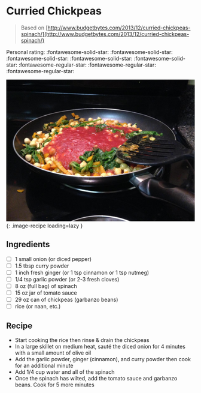 <!-- Needs Manual Review -->

<!-- Do not modify sections with "AUTO-*". They are updated by make.py -->

# Curried Chickpeas

> Based on [http://www.budgetbytes.com/2013/12/curried-chickpeas-spinach/](http://www.budgetbytes.com/2013/12/curried-chickpeas-spinach/)

<!-- rating=2; (User can specify rating on scale of 1-5) -->
<!-- AUTO-UserRating -->
Personal rating: :fontawesome-solid-star: :fontawesome-solid-star: :fontawesome-solid-star: :fontawesome-solid-star: :fontawesome-solid-star: :fontawesome-regular-star: :fontawesome-regular-star: :fontawesome-regular-star:
<!-- /AUTO-UserRating -->

<!-- name_image=curried_chickpeas.jpg; (User can specify image name) -->
<!-- AUTO-Image -->
![curried_chickpeas.jpg](./curried_chickpeas.jpg){: .image-recipe loading=lazy }
<!-- /AUTO-Image -->

## Ingredients

* [ ] 1 small onion (or diced pepper)
* [ ] 1.5 tbsp curry powder
* [ ] 1 inch fresh ginger (or 1 tsp cinnamon or 1 tsp nutmeg)
* [ ] 1/4 tsp garlic powder (or 2-3 fresh cloves)
* [ ] 8 oz (full bag) of spinach
* [ ] 15 oz jar of tomato sauce
* [ ] 29 oz can of chickpeas (garbanzo beans)
* [ ] rice (or naan, etc.)

## Recipe

* Start cooking the rice then rinse & drain the chickpeas
* In a large skillet on medium heat, sauté the diced onion for 4 minutes with a small amount of olive oil
* Add the garlic powder, ginger (cinnamon), and curry powder then cook for an additional minute
* Add 1/4 cup water and all of the spinach
* Once the spinach has wilted, add the tomato sauce and garbanzo beans. Cook for 5 more minutes
